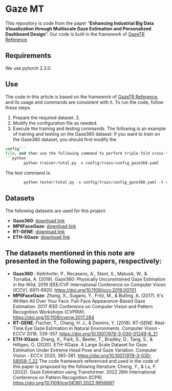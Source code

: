 # Gaze MT

This repository is code from the paper “**Enhancing Industrial Big Data Visualization through Multiscale Gaze Estimation and Personalized Dashboard Design**”.
Our code is built in the framework of [GazeTR Reference](https://github.com/yihuacheng/GazeTR).

## Requirements

We use pytorch 2.3.0.

## Use

The code in this article is based on the framework of [GazeTR Reference](https://github.com/yihuacheng/GazeTR), and its usage and commands are consistent with it.
To run the code, follow these steps. 
1. Prepare the required dataset. 2.
2. Modify the configuration file as needed.
3. Execute the training and testing commands.
The following is an example of training and testing on the Gaze360 dataset:
If you want to train on the Gaze360 dataset, you should first modify the
```python 
config```
file, and then use the following command to perform triple-fold cross-training:
```python 
        python trainer/total.py -s config/train/config_gaze360.yaml 
```
The test command is:
```python 
        python tester/total.py -s config/train/config_gaze360.yaml -t config/test/config_gaze360.yaml
```


## Datasets

The following datasets are used for this project:

- **Gaze360**: [download link](https://gaze360.csail.mit.edu)
- **MPIIFaceGaze**: [download link](https://www.perceptualui.org/research/datasets/MPIIFaceGaze)
- **RT-GENE**: [download link](https://zenodo.org/records/2529036)
- **ETH-XGaze**: [download link](https://ait.ethz.ch/xgaze)

## The datasets mentioned in this note are presented in the following papers, respectively:
- **Gaze360** : Kellnhofer, P., Recasens, A., Stent, S., Matusik, W., & Torralba, A. (2019). Gaze360: Physically Unconstrained Gaze Estimation in the Wild. 2019 IEEE/CVF International Conference on Computer Vision (ICCV), 6911-6920. https://doi.org/10.1109/iccv.2019.00701
- **MPIIFaceGaze**: Zhang, X., Sugano, Y., Fritz, M., & Bulling, A. (2017). It's Written All Over Your Face. Full-Face Appearance-Based Gaze Estimation. 2017 IEEE Conference on Computer Vision and Pattern Recognition Workshops (CVPRW). https://doi.org/10.1109/cvprw.2017.284
- **RT-GENE**: Fischer, T., Chang, H. J., & Demiris, Y. (2018). RT-GENE: Real-Time Eye Gaze Estimation in Natural Environments. Computer Vision - ECCV 2018, 339-357. https://doi.org/10.1007/978-3-030-01249-6_21
- **ETH-XGaze**: Zhang, X., Park, S., Beeler, T., Bradley, D., Tang, S., & Hilliges, O. (2020). ETH-XGaze. A Large Scale Dataset for Gaze Estimation Under Extreme Head Pose and Gaze Variation. Computer Vision - ECCV 2020, 365-381. https://doi.org/10.1007/978-3-030-58558-7_22
The code framework referenced and used in the code of this paper is proposed by the following literature:
Cheng, Y., & Lu, F. (2022). Gaze Estimation using Transformer. 2022 26th International Conference on Pattern Recognition (ICPR). https://doi.org/10.1109/icpr56361.2022.9956687



